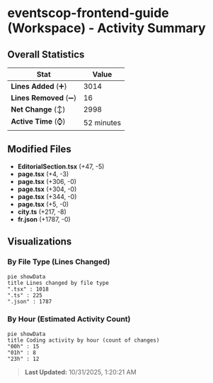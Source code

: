# eventscop-frontend-guide (Workspace) - Activity Summary 

## Overall Statistics

| Stat                   | Value                                                             |
| ---------------------- | ----------------------------------------------------------------- |
| **Lines Added** (➕)   | 3014                                          |
| **Lines Removed** (➖) | 16                                        |
| **Net Change** (↕)    | 2998                |
| **Active Time** (⌚)   | 52 minutes |


## Modified Files
- **EditorialSection.tsx** (+47, -5)
- **page.tsx** (+4, -3)
- **page.tsx** (+306, -0)
- **page.tsx** (+304, -0)
- **page.tsx** (+344, -0)
- **page.tsx** (+5, -0)
- **city.ts** (+217, -8)
- **fr.json** (+1787, -0)

## Visualizations

### By File Type (Lines Changed)

```mermaid
pie showData
title Lines changed by file type
".tsx" : 1018
".ts" : 225
".json" : 1787
```

### By Hour (Estimated Activity Count)

```mermaid
pie showData
title Coding activity by hour (count of changes)
"00h" : 15
"01h" : 8
"23h" : 12
```


> **Last Updated:** 10/31/2025, 1:20:21 AM